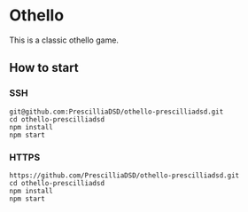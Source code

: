 # Othello

This is a classic othello game.

## How to start

### SSH

```
git@github.com:PrescilliaDSD/othello-prescilliadsd.git
cd othello-prescilliadsd
npm install
npm start
```

### HTTPS

```
https://github.com/PrescilliaDSD/othello-prescilliadsd.git
cd othello-prescilliadsd
npm install
npm start
```